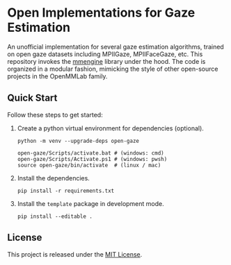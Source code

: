 # Open Implementations for Gaze Estimation

An unofficial implementation for several gaze estimation algorithms, trained on open gaze datasets including MPIIGaze, MPIIFaceGaze, etc. This repository invokes the [mmengine](https://github.com/open-mmlab/mmengine) library under the hood. The code is organized in a modular fashion, mimicking the style of other open-source projects in the OpenMMLab family.

## Quick Start

Follow these steps to get started:

1. Create a python virtual environment for dependencies (optional).

    ```shell
    python -m venv --upgrade-deps open-gaze

    open-gaze/Scripts/activate.bat # (windows: cmd)
    open-gaze/Scripts/Activate.ps1 # (windows: pwsh)
    source open-gaze/bin/activate  # (linux / mac)
    ```

2. Install the dependencies.

    ```shell
    pip install -r requirements.txt
    ```

3. Install the `template` package in development mode.

    ```shell
    pip install --editable .
    ```

## License

This project is released under the [MIT License](LICENSE).

